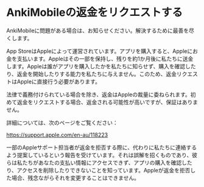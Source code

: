 # AnkiMobileの返金をリクエストする

AnkiMobileに問題がある場合は、お知らせください。解決するために最善を尽くします。

App StoreはAppleによって運営されています。アプリを購入すると、Appleにお金を支払います。Appleはその一部を保持し、残りを約1か月後に私たちに送金します。Appleは誰がアプリを購入したかを私たちに知らせず、購入を確認したり、返金を開始したりする能力を私たちに与えません。このため、返金リクエストはAppleに直接行う必要があります。

法律で義務付けられている場合を除き、返金はAppleの裁量に委ねられます。初めて返金をリクエストする場合、返金される可能性が高いですが、保証はありません。

詳細については、次のページをご覧ください：

<https://support.apple.com/en-au/118223>

一部のAppleサポート担当者が返金を拒否する際に、代わりに私たちに連絡するよう提案しているという報告を受けています。それは誤解を招くものであり、彼らは私たちがあなたの支払い情報にアクセスできず、アプリの購入を確認したり、アクセスを削除したりできないことを知っています。Appleが返金を拒否した場合、残念ながらそれを変更することはできません。